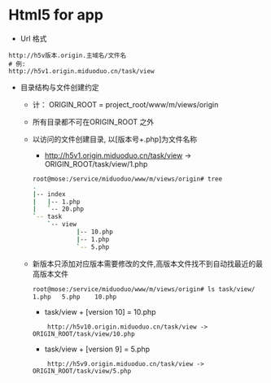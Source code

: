 Html5 for app
============================

* Url 格式
```
http://h5v版本.origin.主域名/文件名
# 例:
http://h5v1.origin.miduoduo.cn/task/view
```

* 目录结构与文件创建约定
    * 计： ORIGIN_ROOT = project_root/www/m/views/origin

    * 所有目录都不可在ORIGIN_ROOT 之外

    * 以访问的文件创建目录, 以[版本号+.php]为文件名称
        * http://h5v1.origin.miduoduo.cn/task/view -> ORIGIN_ROOT/task/view/1.php
        ```bash
        root@mose:/service/miduoduo/www/m/views/origin# tree
        .
        |-- index
        |   |-- 1.php
        |   `-- 20.php
        `-- task
            `-- view
                    |-- 10.php
                    |-- 1.php
                    `-- 5.php
        ```

    * 新版本只添加对应版本需要修改的文件,高版本文件找不到自动找最近的最高版本文件
        ```bash
        root@mose:/service/miduoduo/www/m/views/origin# ls task/view/
        1.php   5.php    10.php
        ```
        * task/view + [version 10] = 10.php
        ```
            http://h5v10.origin.miduoduo.cn/task/view -> ORIGIN_ROOT/task/view/10.php
        ```
        * task/view + [version 9] = 5.php
        ```
            http://h5v9.origin.miduoduo.cn/task/view -> ORIGIN_ROOT/task/view/5.php
        ```
